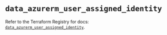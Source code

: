 # `data_azurerm_user_assigned_identity`

Refer to the Terraform Registry for docs: [`data_azurerm_user_assigned_identity`](https://registry.terraform.io/providers/hashicorp/azurerm/4.0.1/docs/data-sources/user_assigned_identity).
